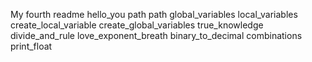 My fourth readme
hello_you
path
path
global_variables
local_variables
create_local_variable
create_global_variables
true_knowledge
divide_and_rule
love_exponent_breath
binary_to_decimal
combinations
print_float
